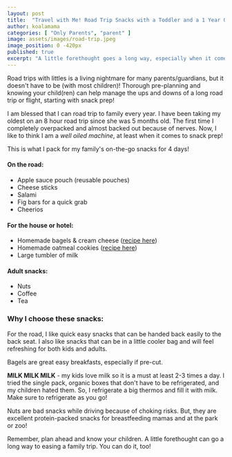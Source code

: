 ```yaml
---
layout: post
title:  "Travel with Me! Road Trip Snacks with a Toddler and a 1 Year Old."
author: koalamama
categories: [ "Only Parents", "parent" ]
image: assets/images/road-trip.jpeg
image_position: 0 -420px
published: true
excerpt: "A little forethought goes a long way, especially when it comes to road trip snacks!"
---
```


Road trips with littles is a living nightmare for many parents/guardians, but it doesn't have to be (with most children)! Thorough pre-planning and knowing your child(ren) can help manage the ups and downs of a long road trip or flight, starting with snack prep!

I am blessed that I can road trip to family every year. I have been taking my oldest on an 8 hour road trip since she was 5 months old. The first time I completely overpacked and almost backed out because of nerves. Now, I like to think I am a *well oiled machine*, at least when it comes to snack prep!

This is what I pack for my family's on-the-go snacks for 4 days!

#### On the road: 
- Apple sauce pouch (reusable pouches)
- Cheese sticks
- Salami
- Fig bars for a quick grab
- Cheerios

#### For the house or hotel:
- Homemade bagels & cream cheese (<a href="{{site.baseurl}}/homemade-bagels" alt="Baby Black Box Homemade Bagel recipe">recipe here</a>)
- Homemade oatmeal cookies (<a href="{{site.baseurl}}/lactation-oatmeal-cookies" alt="Baby Black Box lactation oatmeal cookie recipe">recipe here</a>)
- Large tumbler of milk 

#### Adult snacks: 
- Nuts 
- Coffee 
- Tea 


### Why I choose these snacks:

For the road, I like quick easy snacks that can be handed back easily to the back seat. I also like snacks that can be in a little cooler bag and will feel refreshing for both kids and adults. 

Bagels are great easy breakfasts, especially if pre-cut. 

**MILK MILK MILK** - my kids love milk so it is a must at least 2-3 times a day. I tried the single pack, organic boxes that don't have to be refrigerated, and my children hated them. So, I refrigerate a big thermos and fill it with milk. Make sure to refrigerate as you go!

Nuts are bad snacks while driving because of choking risks. But, they are excellent protein-packed snacks for breastfeeding mamas and at the park or zoo!

Remember, plan ahead and know your children. A little forethought can go a long way to easing a family trip. You can do it, too!